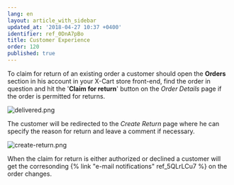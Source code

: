 ```yaml
---
lang: en
layout: article_with_sidebar
updated_at: '2018-04-27 10:37 +0400'
identifier: ref_0DnA7pBo
title: Customer Experience
order: 120
published: true
---
```

To claim for return of an existing order a customer should open the **Orders** section in his account in your X-Cart store front-end, find the order in question and hit the '**Claim for return**' button on the _Order Details_ page if the order is permitted for returns.

![delivered.png]({{site.baseurl}}/attachments/ref_0DnA7pBo/delivered.png)

The customer will be redirected to the _Create Return_ page where he can specify the reason for return and leave a comment if necessary.

![create-return.png]({{site.baseurl}}/attachments/ref_0DnA7pBo/create-return.png)

When the claim for return is either authorized or declined a customer will get the corresonding {% link "e-mail notifications" ref_5QLrLCu7 %} on the order changes.
